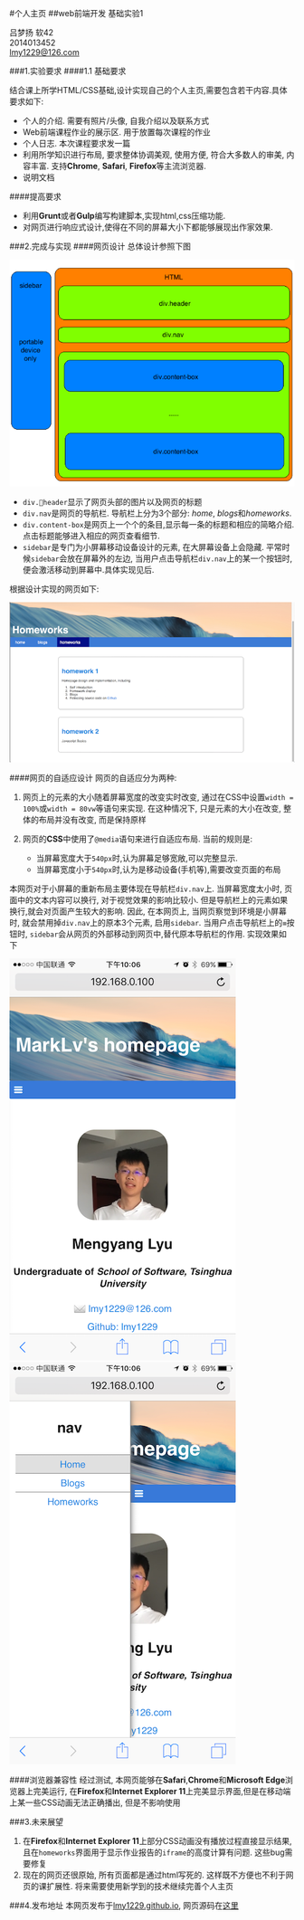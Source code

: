 #个人主页
##web前端开发 基础实验1

吕梦扬 软42 <br>
2014013452 <br>
lmy1229@126.com

###1.实验要求
####1.1 基础要求

结合课上所学HTML/CSS基础,设计实现自己的个人主页,需要包含若干内容.具体要求如下:

- 个人的介绍. 需要有照片/头像, 自我介绍以及联系方式
- Web前端课程作业的展示区. 用于放置每次课程的作业
- 个人日志. 本次课程要求发一篇
- 利用所学知识进行布局, 要求整体协调美观, 使用方便, 符合大多数人的审美, 内容丰富. 支持**Chrome**, **Safari**, **Firefox**等主流浏览器.
- 说明文档

####提高要求

- 利用**Grunt**或者**Gulp**编写构建脚本,实现html,css压缩功能.
- 对网页进行响应式设计,使得在不同的屏幕大小下都能够展现出作家效果.


###2.完成与实现
####网页设计
总体设计参照下图

![web structure](structure.png)

- `div.header`显示了网页头部的图片以及网页的标题
- `div.nav`是网页的导航栏. 导航栏上分为3个部分: *home*, *blogs*和*homeworks*.
- `div.content-box`是网页上一个个的条目,显示每一条的标题和相应的简略介绍. 点击标题能够进入相应的网页查看细节.
- `sidebar`是专门为小屏幕移动设备设计的元素, 在大屏幕设备上会隐藏. 平常时候`sidebar`会放在屏幕外的左边, 当用户点击导航栏`div.nav`上的某一个按钮时,便会激活移动到屏幕中.具体实现见后.

根据设计实现的网页如下:

![Demo](demopage.png)

####网页的自适应设计
网页的自适应分为两种:

1. 网页上的元素的大小随着屏幕宽度的改变实时改变, 通过在CSS中设置`width = 100%`或`width = 80vw`等语句来实现. 在这种情况下, 只是元素的大小在改变, 整体的布局并没有改变, 而是保持原样
2. 网页的**CSS**中使用了`@media`语句来进行自适应布局. 当前的规则是: 

	- 当屏幕宽度大于`540px`时,认为屏幕足够宽敞,可以完整显示.
	- 当屏幕宽度小于`540px`时,认为是移动设备(手机等),需要改变页面的布局
	
本网页对于小屏幕的重新布局主要体现在导航栏`div.nav`上. 当屏幕宽度太小时, 页面中的文本内容可以换行, 对于视觉效果的影响比较小. 但是导航栏上的元素如果换行,就会对页面产生较大的影响. 因此, 在本网页上, 当网页察觉到环境是小屏幕时, 就会禁用掉`div.nav`上的原本3个元素, 启用`sidebar`. 当用户点击导航栏上的`≡`按钮时, `sidebar`会从网页的外部移动到网页中,替代原本导航栏的作用. 实现效果如下

![Portable Device Demo 1](portable-demo1.PNG) 
![Portable Device Demo 2](portable-demo2.PNG)

####浏览器兼容性
经过测试, 本网页能够在**Safari**,**Chrome**和**Microsoft Edge**浏览器上完美运行, 在**Firefox**和**Internet Explorer 11**上完美显示界面,但是在移动端上某一些CSS动画无法正确播出, 但是不影响使用

###3.未来展望
1. 在**Firefox**和**Internet Explorer 11**上部分CSS动画没有播放过程直接显示结果,且在`homeworks`界面用于显示作业报告的`iframe`的高度计算有问题. 这些bug需要修复
2. 现在的网页还很原始, 所有页面都是通过html写死的. 这样既不方便也不利于网页的课扩展性. 将来需要使用新学到的技术继续完善个人主页

###4.发布地址
本网页发布于[lmy1229.github.io](https://lmy1229.github.io), 网页源码在[这里](https://github.com/lmy1229/lmy1229.github.io)